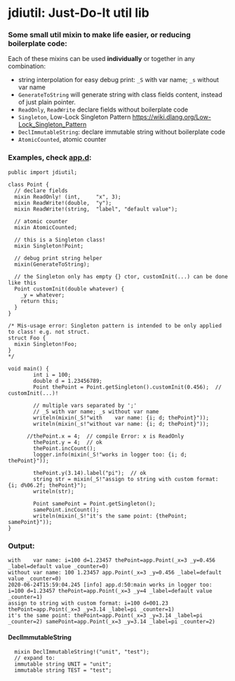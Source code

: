 # jdiutil: Just-Do-It util lib

### Some small util mixin to make life easier, or reducing boilerplate code:

Each of these mixins can be used **individually** or together in any combination:

* string interpolation for easy debug print: `_S` with var name; `_s` without var name
* `GenerateToString` will generate string with class fields content, instead of just plain pointer.
* `ReadOnly`, `ReadWrite` declare fields without boilerplate code
* `Singleton`, Low-Lock Singleton Pattern <https://wiki.dlang.org/Low-Lock_Singleton_Pattern>
* `DeclImmutableString`: declare immutable string without boilerplate code
* `AtomicCounted`, atomic counter


### Examples, check [app.d](https://github.com/mw66/jdiutil/blob/master/source/app.d):
```
public import jdiutil;

class Point {
  // declare fields
  mixin ReadOnly! (int,     "x", 3);
  mixin ReadWrite!(double,  "y");
  mixin ReadWrite!(string,  "label", "default value");

  // atomic counter
  mixin AtomicCounted;

  // this is a Singleton class!
  mixin Singleton!Point;

  // debug print string helper
  mixin(GenerateToString);

  // the Singleton only has empty {} ctor, customInit(...) can be done like this
  Point customInit(double whatever) {
    _y = whatever;
    return this;
  }
}

/* Mis-usage error: Singleton pattern is intended to be only applied to class! e.g. not struct.
struct Foo {
  mixin Singleton!Foo;
}
*/

void main() {
        int i = 100;
        double d = 1.23456789;
        Point thePoint = Point.getSingleton().customInit(0.456);  // customInit(...)!

        // multiple vars separated by ';'
        // _S with var name; _s without var name
        writeln(mixin(_S!"with    var name: {i; d; thePoint}"));
        writeln(mixin(_s!"without var name: {i; d; thePoint}"));

      //thePoint.x = 4;  // compile Error: x is ReadOnly
        thePoint.y = 4;  // ok
        thePoint.incCount();
        logger.info(mixin(_S!"works in logger too: {i; d; thePoint}"));

        thePoint.y(3.14).label("pi");  // ok
        string str = mixin(_S!"assign to string with custom format: {i; d%06.2f; thePoint}");
        writeln(str);

        Point samePoint = Point.getSingleton();
        samePoint.incCount();
        writeln(mixin(_S!"it's the same point: {thePoint; samePoint}"));
}
```

### Output:
```
with    var name: i=100 d=1.23457 thePoint=app.Point(_x=3 _y=0.456 _label=default value _counter=0)
without var name: 100 1.23457 app.Point(_x=3 _y=0.456 _label=default value _counter=0)
2020-06-24T15:59:04.245 [info] app.d:50:main works in logger too: i=100 d=1.23457 thePoint=app.Point(_x=3 _y=4 _label=default value _counter=1)
assign to string with custom format: i=100 d=001.23 thePoint=app.Point(_x=3 _y=3.14 _label=pi _counter=1)
it's the same point: thePoint=app.Point(_x=3 _y=3.14 _label=pi _counter=2) samePoint=app.Point(_x=3 _y=3.14 _label=pi _counter=2)
```

#### DeclImmutableString
```
  mixin DeclImmutableString!("unit", "test");
  // expand to:
  immutable string UNIT = "unit";
  immutable string TEST = "test";
```



